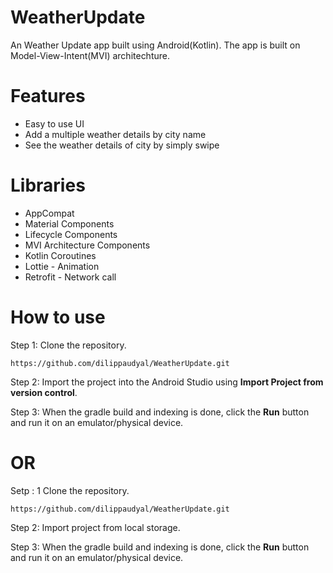 # WeatherUpdate
An Weather Update app built using Android(Kotlin). The app is built on Model-View-Intent(MVI) architechture.

# Features
<ul>
  <li>Easy to use UI</li>
  <li>Add a multiple weather details by city name</li>
  <li>See the weather details of city by simply swipe</li>
</ul>

# Libraries
<ul>
  <li>AppCompat</li>
  <li>Material Components</li>
  <li>Lifecycle Components</li>
  <li>MVI Architecture Components</li>
  <li>Kotlin Coroutines</li>
  <li>Lottie - Animation</li>
  <li>Retrofit - Network call</li>
</ul>


# How to use
Step 1:
Clone the repository.
```
https://github.com/dilippaudyal/WeatherUpdate.git
```

Step 2:
Import the project into the Android Studio using **Import Project from version control**.

Step 3: 
When the gradle build and indexing is done, click the **Run** button and run it on an emulator/physical device.

# OR
Setp : 1
Clone the repository.
```
https://github.com/dilippaudyal/WeatherUpdate.git
```

Step 2:
Import project from local storage.

Step 3: 
When the gradle build and indexing is done, click the **Run** button and run it on an emulator/physical device.

